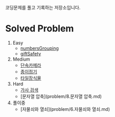 코딩문제를 풀고 기록하는 저장소입니다.

# Solved Problem

1. Easy
   * [numbersGrouping](problem/1.numbersGrouping.md)
   * [giftSafety](problem/2.giftSafety.md)
2. Medium
   * [단속카메라](problem/3.단속카메라.md)
   * [종이접기](problem/4.종이접기.md)
   * [타일장식물](problem/5.타일장식물.md)
3. Hard
   * [가사 검색](problem/7.가사_검색.md)
   * [문자열 압축](problem/8.문자열 압축.md)
4. 풀이중
   * [자물쇠와 열쇠](problem/6.자물쇠와 열쇠.md)
